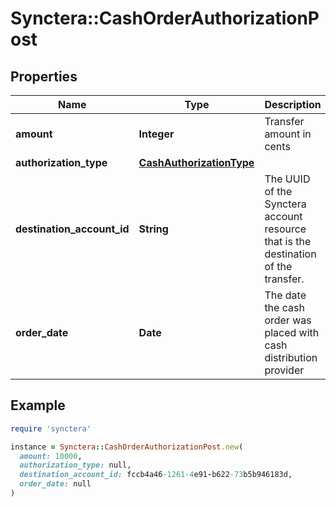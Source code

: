# Synctera::CashOrderAuthorizationPost

## Properties

| Name | Type | Description | Notes |
| ---- | ---- | ----------- | ----- |
| **amount** | **Integer** | Transfer amount in cents |  |
| **authorization_type** | [**CashAuthorizationType**](CashAuthorizationType.md) |  |  |
| **destination_account_id** | **String** | The UUID of the Synctera account resource that is the destination of the transfer.  |  |
| **order_date** | **Date** | The date the cash order was placed with cash distribution provider |  |

## Example

```ruby
require 'synctera'

instance = Synctera::CashOrderAuthorizationPost.new(
  amount: 10000,
  authorization_type: null,
  destination_account_id: fccb4a46-1261-4e91-b622-73b5b946183d,
  order_date: null
)
```

